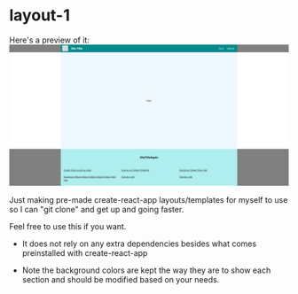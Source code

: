 # layout-1

Here's a preview of it:
![layout-1 preview](/src/assets/layout-1-preview.png)

Just making pre-made create-react-app layouts/templates for myself to use so I can "git clone" and get up and going faster.

Feel free to use this if you want.

- It does not rely on any extra dependencies besides what comes preinstalled with create-react-app

- Note the background colors are kept the way they are to show each section and should be modified based on your needs.
